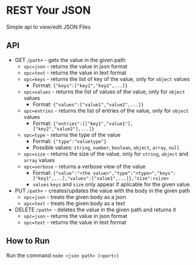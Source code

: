 # REST Your JSON

Simple api to view/edit JSON Files


## API
* GET `/path+` - gets the value in the given path
  * `opc=json` - returns the value in json format
  * `opc=text` - returns the value in text format
  * `opc=keys` - returns the list of key of the value, only for `object` values
    * Format: `{"keys":["key1","key2",...]}`
  * `opc=values` - returns the list of values of the value, only for `object` values
    * Format: `{"values":["value1","value2",...]}`
  * `opc=entries` - returns the list of entries of the value, only for `object` values
    * Format: `{"entries":[["key1","value1"],["key2","value2"],...]}`
  * `opc=type` - returns the type of the value
    * Format: `{"type":"valuetype"}`
    * Possible values: `string`, `number`, `boolean`, `object`, `array`, `null`
  * `opc=size` - returns the size of the value, only for `string`, `object` and `array` values
  * `opc=verbose` - returns a verbose view of the value
    * Format: `{"value":"<the value>","type":"<type>","keys":["key1",...],"values":["value1",...]},"size":<size>`
    * `values` `keys` and `size` only appear if aplicable for the given value
* PUT `/path+` - creates/updates the value with the body in the given path
  * `opc=json` - treats the given body as a json
  * `opc=text` - treats the given body as a text
* DELETE `/path+` - deletes the value in the given path and returns it
  * `opc=json` - returns the value in json format
  * `opc=text` - returns the value in text format


## How to Run

Run the command `node <json path> [<port>]`